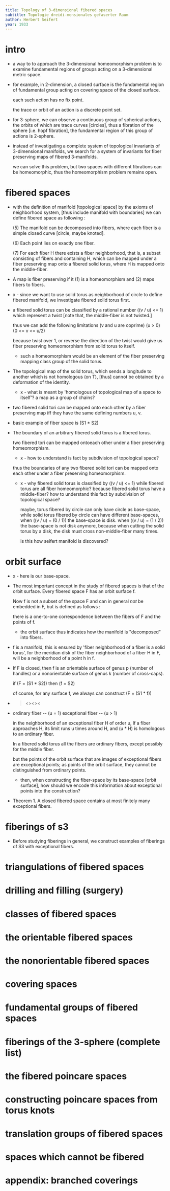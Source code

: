 ```yaml
---
title: Topology of 3-dimensional fibered spaces
subtitle: Topologie dreidi-mensionales gefaserter Raum
author: Herbert Seifert
year: 1933
---
```


# intro

- a way to to approach the 3-dimensional homeomorphism problem
  is to examine fundamental regions of groups
  acting on a 3-dimensional metric space.

- for example, in 2-dimension,
  a closed surface is the fundamental region of
  fundamental group acting on covering space of the closed surface.

  each such action has no fix point.

  the trace or orbit of an action is a discrete point set.

- for 3-sphere, we can observe a continuous group of spherical actions,
  the orbits of which are trace curves [circles],
  thus a fibration of the sphere [i.e. hopf fibration],
  the fundamental region of this group of actions is 2-sphere.

- instead of investigating a complete system of
  topological invariants of 3-dimensional manifolds,
  we search for a system of invariants
  for fiber preserving maps of fibered 3-manifolds.

  we can solve this problem,
  but two spaces with different fibrations can be homeomorphic,
  thus the homeomorphism problem remains open.

# fibered spaces

- with the definition of manifold [topological space]
  by the axioms of neighborhood system,
  [thus include manifold with boundaries]
  we can define fibered space as following :

  (5) The manifold can be decomposed into fibers,
  where each fiber is a simple closed curve [circle, maybe knoted].

  (6) Each point lies on exactly one fiber.

  (7) For each fiber H there exists a fiber neighborhood,
  that is, a subset consisting of fibers and containing H,
  which can be mapped under a fiber preserving map onto a fibered solid torus,
  where H is mapped onto the middle-fiber.

- A map is fiber preserving
  if it (1) is a homeomorphism
  and (2) maps fibers to fibers.

- x -
  since we want to use solid torus as neighborhood of circle
  to define fibered manifold,
  we investigate fibered solid torus first.

- a fibered solid torus can be classified by a rational number ((v / u) <= 1)
  which represent a twist
  [note that, the middle-fiber is not twisted.]

  thus we can add the following limitations
  (v and u are coprime) (u > 0) (0 <= v <= u/2)

  because twist over 1, or reverse the direction of the twist
  would give us fiber preserving homeomorphism from solid torus to itself.
  - such a homeomorphism would be an element of
    the fiber preserving mapping class group of the solid torus.

- The topological map of the solid torus,
  which sends a longitude to another which is not homologous (on T),
  [thus] cannot be obtained by a deformation of the identity.

  - x -
    what is meant by 'homologous of topological map of a space to itself'?
    a map as a group of chains?

- two fibered solid tori
  can be mapped onto each other by a fiber preserving map
  iff they have the same defining numbers u, v.

- basic example of fiber space is (S1 * S2)

- The boundary of an arbitrary fibered solid torus is a fibered torus.

  two fibered tori
  can be mapped ontoeach other under a fiber preserving homeomorphism.

  - x -
    how to understand is fact by subdivision of topological space?

  thus
  the boundaries of any two fibered solid tori
  can be mapped onto each other under a fiber preserving homeomorphism.

  - x -
    why fibered solid torus is classified by ((v / u) <= 1)
    while fibered torus are all fiber homeomorphic?
    because fibered solid torus have a middle-fiber?
    how to understand this fact by subdivision of topological space?

    maybe,
    torus fibered by circle can only have circle as base-space,
    while solid torus fibered by circle can have different base-spaces,
    when ((v / u) = (0 / 1)) the base-space is disk.
    when ((v / u) = (1 / 2)) the base-space is not disk anymore,
    because when cutting the solid torus by a disk,
    the disk must cross non-middle-fiber many times.

    is this how seifert manifold is discovered?

# orbit surface

- x -
  here is our base-space.

- The most important concept in the study of fibered spaces
  is that of the orbit surface.
  Every fibered space F has an orbit surface f.

  Now f is not a subset of the space F
  and can in general *not* be embedded in F,
  but is defined as follows :

  there is a one-to-one correspondence
  between the fibers of F and the points of f.
  - the orbit surface thus indicates
    how the manifold is "decomposed" into fibers.

- f is a manifold,
  this is ensured by 'fiber neighborhood of a fiber is a solid torus',
  for the meridian disk of the fiber neighborhood of a fiber H in F,
  will be a neighborhood of a point h in f.

- If F is closed,
  then f is an orientable surface of genus p (number of handles)
  or a nonorientable surface of genus k (number of cross-caps).

  if (F = (S1 * S2))
  then (f = S2)

  of course, for any surface f,
  we always can construct (F = (S1 * f))

- ><><><

- ordinary fiber -- (u = 1)
  exceptional fiber -- (u > 1)

  in the neighborhood of an exceptional fiber H of order u,
  If a fiber approaches H,
  its limit runs u times around H,
  and (u * H) is homologous to an ordinary fiber.

  In a fibered solid torus all the fibers are ordinary fibers,
  except possibly for the middle fiber.

  but the points of the orbit surface
  that are images of exceptional fibers are exceptional points;
  as points of the orbit surface,
  they cannot be distinguished from ordinary points.

  - then, when constructing the fiber-space
    by its base-space [orbit surface],
    how should we encode this information about exceptional points
    into the construction?

- Theorem 1.
  A closed fibered space
  contains at most finitely many exceptional fibers.

# fiberings of s3

- Before studying fiberings in general,
  we construct examples of fiberings of S3 with exceptional fibers.

# triangulations of fibered spaces

# drilling and filling (surgery)

# classes of fibered spaces

# the orientable fibered spaces

# the nonorientable fibered spaces

# covering spaces

# fundamental groups of fibered spaces

# fiberings of the 3-sphere (complete list)

# the fibered poincare spaces

# constructing poincare spaces from torus knots

# translation groups of fibered spaces

# spaces which cannot be fibered

# appendix: branched coverings
